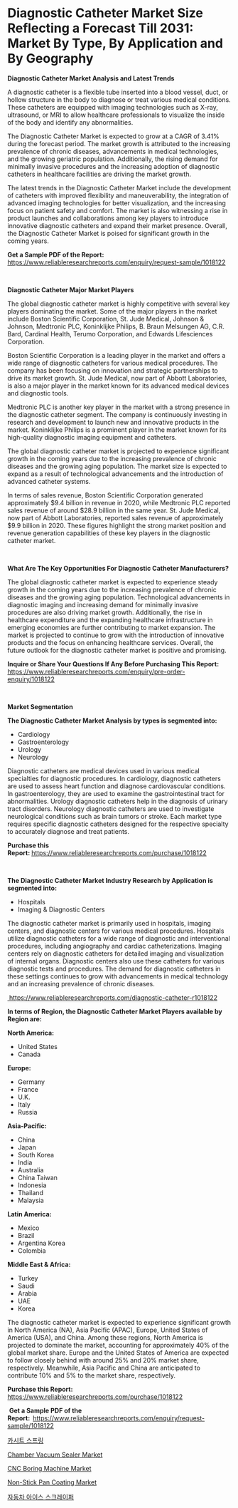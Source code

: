 <p><h1>Diagnostic Catheter Market Size Reflecting a Forecast Till 2031: Market By Type, By Application and By Geography</h1></p><p><strong>Diagnostic Catheter Market Analysis and Latest Trends</strong></p>
<p><p>A diagnostic catheter is a flexible tube inserted into a blood vessel, duct, or hollow structure in the body to diagnose or treat various medical conditions. These catheters are equipped with imaging technologies such as X-ray, ultrasound, or MRI to allow healthcare professionals to visualize the inside of the body and identify any abnormalities.</p><p>The Diagnostic Catheter Market is expected to grow at a CAGR of 3.41% during the forecast period. The market growth is attributed to the increasing prevalence of chronic diseases, advancements in medical technologies, and the growing geriatric population. Additionally, the rising demand for minimally invasive procedures and the increasing adoption of diagnostic catheters in healthcare facilities are driving the market growth.</p><p>The latest trends in the Diagnostic Catheter Market include the development of catheters with improved flexibility and maneuverability, the integration of advanced imaging technologies for better visualization, and the increasing focus on patient safety and comfort. The market is also witnessing a rise in product launches and collaborations among key players to introduce innovative diagnostic catheters and expand their market presence. Overall, the Diagnostic Catheter Market is poised for significant growth in the coming years.</p></p>
<p><strong>Get a Sample PDF of the Report:&nbsp;</strong> <a href="https://www.reliableresearchreports.com/enquiry/request-sample/1018122">https://www.reliableresearchreports.com/enquiry/request-sample/1018122</a></p>
<p>&nbsp;</p>
<p><strong>Diagnostic Catheter Major Market Players</strong></p>
<p><p>The global diagnostic catheter market is highly competitive with several key players dominating the market. Some of the major players in the market include Boston Scientific Corporation, St. Jude Medical, Johnson & Johnson, Medtronic PLC, Koninklijke Philips, B. Braun Melsungen AG, C.R. Bard, Cardinal Health, Terumo Corporation, and Edwards Lifesciences Corporation.</p><p>Boston Scientific Corporation is a leading player in the market and offers a wide range of diagnostic catheters for various medical procedures. The company has been focusing on innovation and strategic partnerships to drive its market growth. St. Jude Medical, now part of Abbott Laboratories, is also a major player in the market known for its advanced medical devices and diagnostic tools.</p><p>Medtronic PLC is another key player in the market with a strong presence in the diagnostic catheter segment. The company is continuously investing in research and development to launch new and innovative products in the market. Koninklijke Philips is a prominent player in the market known for its high-quality diagnostic imaging equipment and catheters.</p><p>The global diagnostic catheter market is projected to experience significant growth in the coming years due to the increasing prevalence of chronic diseases and the growing aging population. The market size is expected to expand as a result of technological advancements and the introduction of advanced catheter systems.</p><p>In terms of sales revenue, Boston Scientific Corporation generated approximately $9.4 billion in revenue in 2020, while Medtronic PLC reported sales revenue of around $28.9 billion in the same year. St. Jude Medical, now part of Abbott Laboratories, reported sales revenue of approximately $9.9 billion in 2020. These figures highlight the strong market position and revenue generation capabilities of these key players in the diagnostic catheter market.</p></p>
<p>&nbsp;</p>
<p><strong>What Are The Key Opportunities For Diagnostic Catheter Manufacturers?</strong></p>
<p><p>The global diagnostic catheter market is expected to experience steady growth in the coming years due to the increasing prevalence of chronic diseases and the growing aging population. Technological advancements in diagnostic imaging and increasing demand for minimally invasive procedures are also driving market growth. Additionally, the rise in healthcare expenditure and the expanding healthcare infrastructure in emerging economies are further contributing to market expansion. The market is projected to continue to grow with the introduction of innovative products and the focus on enhancing healthcare services. Overall, the future outlook for the diagnostic catheter market is positive and promising.</p></p>
<p><strong>Inquire or Share Your Questions If Any Before Purchasing This Report:</strong> <a href="https://www.reliableresearchreports.com/enquiry/pre-order-enquiry/1018122">https://www.reliableresearchreports.com/enquiry/pre-order-enquiry/1018122</a></p>
<p>&nbsp;</p>
<p><strong>Market Segmentation</strong></p>
<p><strong>The Diagnostic Catheter Market Analysis by types is segmented into:</strong></p>
<p><ul><li>Cardiology</li><li>Gastroenterology</li><li>Urology</li><li>Neurology</li></ul></p>
<p><p>Diagnostic catheters are medical devices used in various medical specialties for diagnostic procedures. In cardiology, diagnostic catheters are used to assess heart function and diagnose cardiovascular conditions. In gastroenterology, they are used to examine the gastrointestinal tract for abnormalities. Urology diagnostic catheters help in the diagnosis of urinary tract disorders. Neurology diagnostic catheters are used to investigate neurological conditions such as brain tumors or stroke. Each market type requires specific diagnostic catheters designed for the respective specialty to accurately diagnose and treat patients.</p></p>
<p><strong>Purchase this Report:&nbsp;</strong><a href="https://www.reliableresearchreports.com/purchase/1018122">https://www.reliableresearchreports.com/purchase/1018122</a></p>
<p>&nbsp;</p>
<p><strong>The Diagnostic Catheter Market Industry Research by Application is segmented into:</strong></p>
<p><ul><li>Hospitals</li><li>Imaging & Diagnostic Centers</li></ul></p>
<p><p>The diagnostic catheter market is primarily used in hospitals, imaging centers, and diagnostic centers for various medical procedures. Hospitals utilize diagnostic catheters for a wide range of diagnostic and interventional procedures, including angiography and cardiac catheterizations. Imaging centers rely on diagnostic catheters for detailed imaging and visualization of internal organs. Diagnostic centers also use these catheters for various diagnostic tests and procedures. The demand for diagnostic catheters in these settings continues to grow with advancements in medical technology and an increasing prevalence of chronic diseases.</p></p>
<p><a href="https://www.reliableresearchreports.com/diagnostic-catheter-r1018122">&nbsp;https://www.reliableresearchreports.com/diagnostic-catheter-r1018122</a></p>
<p><strong>In terms of Region, the Diagnostic Catheter Market Players available by Region are:</strong></p>
<p>
    <p> <strong> North America: </strong>
        <ul>
            <li>United States</li>
            <li>Canada</li>
        </ul>
        </p> 
    <p> <strong> Europe: </strong>
        <ul>
            <li>Germany</li>
            <li>France</li>
            <li>U.K.</li>
            <li>Italy</li>
            <li>Russia</li>
        </ul>
        </p> 
    <p> <strong> Asia-Pacific: </strong>
        <ul>
            <li>China</li>
            <li>Japan</li>
            <li>South Korea</li>
            <li>India</li>
            <li>Australia</li>
            <li>China Taiwan</li>
            <li>Indonesia</li>
            <li>Thailand</li>
            <li>Malaysia</li>
        </ul>
        </p> 
    <p> <strong> Latin America: </strong>
        <ul>
            <li>Mexico</li>
            <li>Brazil</li>
            <li>Argentina Korea</li>
            <li>Colombia</li>
        </ul>
        </p> 
    <p> <strong> Middle East & Africa: </strong>
        <ul>
            <li>Turkey</li>
            <li>Saudi</li>
            <li>Arabia</li>
            <li>UAE</li>
            <li>Korea</li>
        </ul>
    </p>
    </p>
<p><p>The diagnostic catheter market is expected to experience significant growth in North America (NA), Asia Pacific (APAC), Europe, United States of America (USA), and China. Among these regions, North America is projected to dominate the market, accounting for approximately 40% of the global market share. Europe and the United States of America are expected to follow closely behind with around 25% and 20% market share, respectively. Meanwhile, Asia Pacific and China are anticipated to contribute 10% and 5% to the market share, respectively.</p></p>
<p><strong>Purchase this Report: </strong><a href="https://www.reliableresearchreports.com/purchase/1018122">https://www.reliableresearchreports.com/purchase/1018122</a></p>
<p>&nbsp;<strong>Get a Sample PDF of the Report:&nbsp;&nbsp;</strong><a href="https://www.reliableresearchreports.com/enquiry/request-sample/1018122">https://www.reliableresearchreports.com/enquiry/request-sample/1018122</a></p>
<p><strong></strong></p>
<p><p><a href="https://github.com/hxzi07639916/Market-Research-Report-List-1/blob/main/250980443444.md">카시트 스프링</a></p><p><a href="https://www.linkedin.com/pulse/analyzing-chamber-vacuum-sealer-market-global-industry-bk0qc?trackingId=YLnW4UQ0AkljaCtqWdOI%2BA%3D%3D">Chamber Vacuum Sealer Market</a></p><p><a href="https://www.linkedin.com/pulse/cnc-boring-machine-market-size-outlook-forecast-2024-j0e8c?trackingId=4TkHZgY3IVO0wG1g40qPfA%3D%3D">CNC Boring Machine Market</a></p><p><a href="https://issuu.com/reportprime-2/docs/non-stick-pan-coating-market-size-2030.pptx">Non-Stick Pan Coating Market</a></p><p><a href="https://medium.com/@douglasvasquez626/%EC%9E%90%EB%8F%99%EC%B0%A8-%EC%95%84%EC%9D%B4%EC%8A%A4-%EC%8A%A4%ED%81%AC%EB%A0%88%EC%9D%B4%ED%8D%BC-%EC%8B%9C%EC%9E%A5-%EB%8F%99%ED%96%A5-%EB%B0%8F-%EC%8B%9C%EC%9E%A5-%EB%B6%84%EC%84%9D%EC%9D%B4-2024%EB%85%84%EB%B6%80%ED%84%B0-2031%EB%85%84%EA%B9%8C%EC%A7%80-%EC%98%88%EC%83%81%EB%90%A9%EB%8B%88%EB%8B%A4-40c2e1c42ab4">자동차 아이스 스크레이퍼</a></p></p>